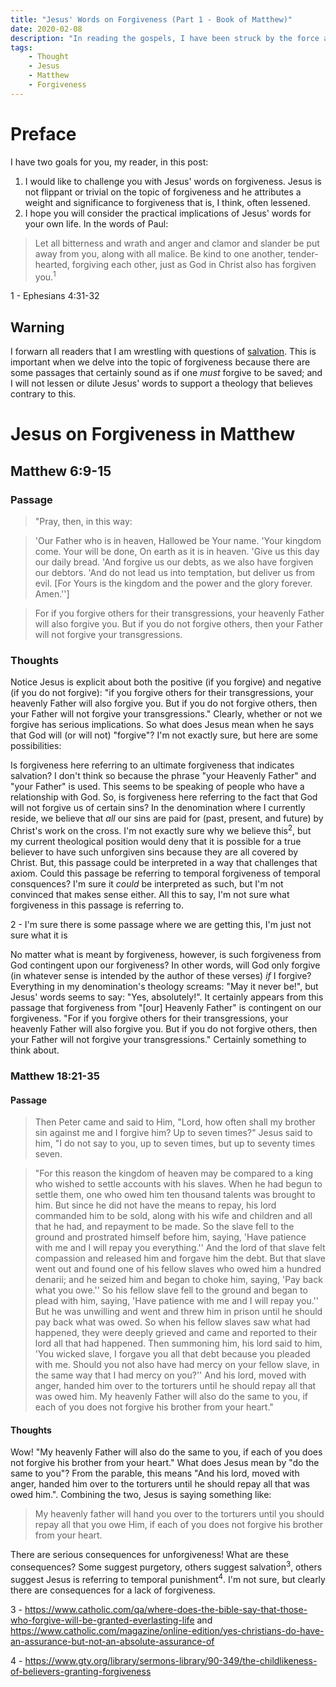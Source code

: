 ```yaml
---
title: "Jesus' Words on Forgiveness (Part 1 - Book of Matthew)"
date: 2020-02-08
description: "In reading the gospels, I have been struck by the force and power of Jesus' words, especially on the topic of forgiveness. In this post, I present some passages from the book of Matthew which discuss forgiveness."
tags:
    - Thought
    - Jesus
    - Matthew
    - Forgiveness
---
```


# Preface

I have two goals for you, my reader, in this post:

1. I would like to challenge you with Jesus' words on forgiveness. Jesus is not flippant or trivial on the topic of forgiveness and he attributes a weight and significance to forgiveness that is, I think, often lessened.
2. I hope you will consider the practical implications of Jesus' words for your own life. In the words of Paul:

  > Let all bitterness and wrath and anger and clamor and slander be put away from you, along with all malice. Be kind to one another, tender-hearted, forgiving each other, just as God in Christ also has forgiven you.<sup>1</sup>

<aside class="marginnote">
  <span class="noteNumber">1</span> - Ephesians 4:31-32
</aside>

## Warning

I forwarn all readers that I am wrestling with questions of [salvation](https://bible.hightower.space/tags/salvation/). This is important when we delve into the topic of forgiveness because there are some passages that certainly sound as if one *must* forgive to be saved; and I will not lessen or dilute Jesus' words to support a theology that believes contrary to this.

# Jesus on Forgiveness in Matthew

## Matthew 6:9-15

### Passage

> "Pray, then, in this way:

> 'Our Father who is in heaven,
Hallowed be Your name.
'Your kingdom come.
Your will be done,
On earth as it is in heaven.
'Give us this day our daily bread.
'And forgive us our debts, as we also have forgiven our debtors.
'And do not lead us into temptation, but deliver us from evil. [For Yours is the kingdom and the power and the glory forever. Amen.'']

> For if you forgive others for their transgressions, your heavenly Father will also forgive you. But if you do not forgive others, then your Father will not forgive your transgressions.

### Thoughts

Notice Jesus is explicit about both the positive (if you forgive) and negative (if you do not forgive): "if you forgive others for their transgressions, your heavenly Father will also forgive you. But if you do not forgive others, then your Father will not forgive your transgressions." Clearly, whether or not we forgive has serious implications. So what does Jesus mean when he says that God will (or will not) "forgive"? I'm not exactly sure, but here are some possibilities:

Is forgiveness here referring to an ultimate forgiveness that indicates salvation? I don't think so because the phrase "your Heavenly Father" and "your Father" is used. This seems to be speaking of people who have a relationship with God. So, is forgiveness here referring to the fact that God will not forgive us of certain sins? In the denomination where I currently reside, we believe that *all* our sins are paid for (past, present, and future) by Christ's work on the cross. I'm not exactly sure why we believe this<sup>2</sup>, but my current theological position would deny that it is possible for a true believer to have such unforgiven sins because they are all covered by Christ. But, this passage could be interpreted in a way that challenges that axiom. Could this passage be referring to temporal forgiveness of temporal consquences? I'm sure it *could* be interpreted as such, but I'm not convinced that makes sense either. All this to say, I'm not sure what forgiveness in this passage is referring to.

<aside class="marginnote">
  <span class="noteNumber">2</span> - I'm sure there is some passage where we are getting this, I'm just not sure what it is
</aside>

No matter what is meant by forgiveness, however, is such forgiveness from God contingent upon our forgiveness? In other words, will God only forgive (in whatever sense is intended by the author of these verses) *if* I forgive? Everything in my denomination's theology screams: "May it never be!", but Jesus' words seems to say: "Yes, absolutely!". It certainly appears from this passage that forgiveness from "[our] Heavenly Father" is contingent on our forgiveness. "For if you forgive others for their transgressions, your heavenly Father will also forgive you. But if you do not forgive others, then your Father will not forgive your transgressions." Certainly something to think about.

### Matthew 18:21-35

#### Passage

> Then Peter came and said to Him, "Lord, how often shall my brother sin against me and I forgive him? Up to seven times?" Jesus said to him, "I do not say to you, up to seven times, but up to seventy times seven.

> "For this reason the kingdom of heaven may be compared to a king who wished to settle accounts with his slaves. When he had begun to settle them, one who owed him ten thousand talents was brought to him. But since he did not have the means to repay, his lord commanded him to be sold, along with his wife and children and all that he had, and repayment to be made. So the slave fell to the ground and prostrated himself before him, saying, 'Have patience with me and I will repay you everything.'' And the lord of that slave felt compassion and released him and forgave him the debt. But that slave went out and found one of his fellow slaves who owed him a hundred denarii; and he seized him and began to choke him, saying, 'Pay back what you owe.'' So his fellow slave fell to the ground and began to plead with him, saying, 'Have patience with me and I will repay you.'' But he was unwilling and went and threw him in prison until he should pay back what was owed. So when his fellow slaves saw what had happened, they were deeply grieved and came and reported to their lord all that had happened. Then summoning him, his lord said to him, 'You wicked slave, I forgave you all that debt because you pleaded with me. Should you not also have had mercy on your fellow slave, in the same way that I had mercy on you?'' And his lord, moved with anger, handed him over to the torturers until he should repay all that was owed him. My heavenly Father will also do the same to you, if each of you does not forgive his brother from your heart."

#### Thoughts

Wow! "My heavenly Father will also do the same to you, if each of you does not forgive his brother from your heart." What does Jesus mean by "do the same to you"? From the parable, this means "And his lord, moved with anger, handed him over to the torturers until he should repay all that was owed him.". Combining the two, Jesus is saying something like:

> My heavenly father will hand you over to the torturers until you should repay all that you owe Him, if each of you does not forgive his brother from your heart.

There are serious consequences for unforgiveness! What are these consequences? Some suggest purgetory, others suggest salvation<sup>3</sup>, others suggest Jesus is referring to temporal punishment<sup>4</sup>. I'm not sure, but clearly there are consequences for a lack of forgiveness.

<aside class="marginnote">
    <p><span class="noteNumber">3</span> - <a href="https://www.catholic.com/qa/where-does-the-bible-say-that-those-who-forgive-will-be-granted-everlasting-life" target="_blank">https://www.catholic.com/qa/where-does-the-bible-say-that-those-who-forgive-will-be-granted-everlasting-life</a> and <a href="https://www.catholic.com/magazine/online-edition/yes-christians-do-have-an-assurance-but-not-an-absolute-assurance-of" target="_blank">https://www.catholic.com/magazine/online-edition/yes-christians-do-have-an-assurance-but-not-an-absolute-assurance-of</a></p>
    <span class="noteNumber">4</span> - <a href="https://www.gty.org/library/sermons-library/90-349/the-childlikeness-of-believers-granting-forgiveness" target="_blank">https://www.gty.org/library/sermons-library/90-349/the-childlikeness-of-believers-granting-forgiveness</a>
</aside>
